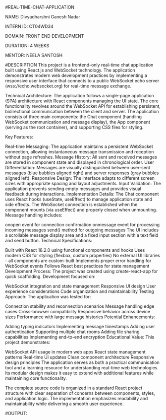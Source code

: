 #REAL-TIME-CHAT-APPLICATION

NAME: Divyadharshni Ganesh Nadar

INTERN ID: CT04WD34

DOMAIN: FRONT END DEVELOPMENT

DURATION: 4 WEEKS

MENTOR: NEELA SANTOSH

#DESCRIPTION
This project is a frontend-only real-time chat application built using React.js and WebSocket technology. The application demonstrates modern web development practices by implementing a responsive user interface that connects to a public WebSocket echo server (wss://echo.websocket.org) for real-time message exchange.

Technical Architecture:
The application follows a single-page application (SPA) architecture with React components managing the UI state. The core functionality revolves around the WebSocket API for establishing persistent, bidirectional communication between the client and server. The application consists of three main components: the Chat component (handling WebSocket communication and message display), the App component (serving as the root container), and supporting CSS files for styling.

Key Features:

Real-time Messaging: The application maintains a persistent WebSocket connection, allowing instantaneous message transmission and reception without page refreshes.
Message History: All sent and received messages are stored in component state and displayed in chronological order.
User Differentiation: Messages are visually distinguished between user-sent messages (blue bubbles aligned right) and server responses (gray bubbles aligned left).
Responsive Design: The interface adapts to different screen sizes with appropriate spacing and layout adjustments.
Input Validation: The application prevents sending empty messages and provides visual feedback during interactions.
Implementation Details:
The Chat component uses React hooks (useState, useEffect) to manage application state and side effects. The WebSocket connection is established when the component mounts (via useEffect) and properly closed when unmounting. Message handling includes:

onopen event for connection confirmation
onmessage event for processing incoming messages
send() method for outgoing messages The UI includes a scrollable message display area and a fixed input section with a text field and send button.
Technical Specifications:

Built with React 18.2.0 using functional components and hooks
Uses modern CSS for styling (flexbox, custom properties)
No external UI libraries - all components are custom-built
Implements proper error handling for WebSocket events
Follows React best practices for state management
Development Process:
The project was created using create-react-app for quick scaffolding. Development focused on:

WebSocket integration and state management
Responsive UI design
User experience considerations
Code organization and maintainability
Testing Approach:
The application was tested for:

Connection stability and reconnection scenarios
Message handling edge cases
Cross-browser compatibility
Responsive behavior across device sizes
Performance with large message histories
Potential Enhancements:

Adding typing indicators
Implementing message timestamps
Adding user authentication
Supporting multiple chat rooms
Adding file sharing capabilities
Implementing end-to-end encryption
Educational Value:
This project demonstrates:

WebSocket API usage in modern web apps
React state management patterns
Real-time UI updates
Clean component architecture
Responsive design principles
The application serves as both a practical communication tool and a learning resource for understanding real-time web technologies. Its modular design makes it easy to extend with additional features while maintaining core functionality.

The complete source code is organized in a standard React project structure with clear separation of concerns between components, styles, and application logic. The implementation emphasizes readability and maintainability while delivering a smooth user experience.

#OUTPUT:

